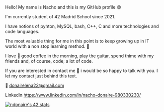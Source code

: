 Hello! My name is Nacho and this is my GitHub profile 😃

I'm currently student of 42 Madrid School since 2021.

I have notions of pyhton, MySQL, bash, C++, C and more technologies and code languages.

The most valuable thing for me in this point is to keep growing up in IT world with a non stop learning method. 👾

I love 💙 good coffee in the morning, play the guitar, spend thime with my friends and, of course, code; a lot of code.

If you are interested in contact me 🥳 i would be so happy to talk with you. I let my contact just behind this text.


📧 donairelena23@gmail.com

Linkedin https://www.linkedin.com/in/nacho-donaire-980330230/

[![ndonaire's 42 stats](https://badge42.vercel.app/api/v2/clcfbow1900160gjy4fdtdtnj/stats?cursusId=21&coalitionId=64)](https://github.com/JaeSeoKim/badge42)
